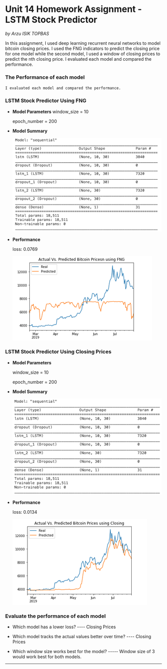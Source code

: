 # Unit 14 Homework Assignment - LSTM Stock Predictor

*by Arzu ISIK TOPBAS*

In this assignment, I used deep learning recurrent neural networks to model bitcoin closing prices. I used the FNG indicators to predict the closing price for one model while the second model, I used a window of closing prices to predict the nth closing price.
I evaluated each model and compared the performance.

### The Performance of each model
    I evaluated each model and compared the performance.
### LSTM Stock Predictor Using FNG
 
 * **Model Parameters**
   window_size = 10

   epoch_number = 200
     
 * **Model Summary**

   ![model.summary](https://github.com/arzuisiktopbas/11-LSTM_Stock_Predictor/blob/main/Images/FNG_model.summary.png)

 * **Performance**
 
   loss: 0.0769
   
   ![FNG](https://github.com/arzuisiktopbas/11-LSTM_Stock_Predictor/blob/main/Images/FNG.png)

### LSTM Stock Predictor Using Closing Prices
 
 * **Model Parameters**
   
   window_size = 10

   epoch_number = 200
     
 * **Model Summary**

   ![model.summary](https://github.com/arzuisiktopbas/11-LSTM_Stock_Predictor/blob/main/Images/Closing_model.summary.png)
   
 * **Performance**
 
   loss: 0.0134
   
   ![Closing](https://github.com/arzuisiktopbas/11-LSTM_Stock_Predictor/blob/main/Images/Close.png)


### Evaluate the performance of each model

* Which model has a lower loss? ---- Closing Prices

* Which model tracks the actual values better over time? ---- Closing Prices 

* Which window size works best for the model? ----- Window size of 3 would work best for both models.

- - -
